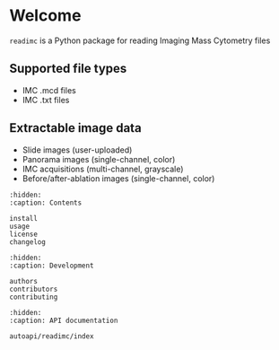# Welcome

`readimc` is a Python package for reading Imaging Mass Cytometry files

## Supported file types

  - IMC .mcd files
  - IMC .txt files

## Extractable image data

  - Slide images (user-uploaded)
  - Panorama images (single-channel, color)
  - IMC acquisitions (multi-channel, grayscale)
  - Before/after-ablation images (single-channel, color)

```{toctree}
:hidden:
:caption: Contents

install
usage
license
changelog
```

```{toctree}
:hidden:
:caption: Development

authors
contributors
contributing
```

```{toctree}
:hidden:
:caption: API documentation

autoapi/readimc/index
```
